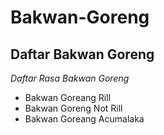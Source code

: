 Bakwan-Goreng
==
Daftar Bakwan Goreng
--
*Daftar Rasa Bakwan Goreng*
- Bakwan Goreang Rill
- Bakwan Goreng Not Rill
- Bakwan Goreang Acumalaka
